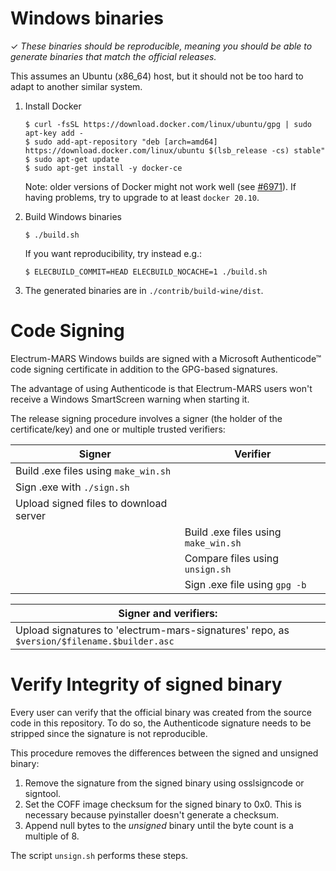 Windows binaries
================

✓ _These binaries should be reproducible, meaning you should be able to generate
   binaries that match the official releases._

This assumes an Ubuntu (x86_64) host, but it should not be too hard to adapt to another
similar system.

1. Install Docker

    ```
    $ curl -fsSL https://download.docker.com/linux/ubuntu/gpg | sudo apt-key add -
    $ sudo add-apt-repository "deb [arch=amd64] https://download.docker.com/linux/ubuntu $(lsb_release -cs) stable"
    $ sudo apt-get update
    $ sudo apt-get install -y docker-ce
    ```

    Note: older versions of Docker might not work well
    (see [#6971](https://github.com/spesmilo/electrum/issues/6971)).
    If having problems, try to upgrade to at least `docker 20.10`.

2. Build Windows binaries

    ```
    $ ./build.sh
    ```
    If you want reproducibility, try instead e.g.:
    ```
    $ ELECBUILD_COMMIT=HEAD ELECBUILD_NOCACHE=1 ./build.sh
    ```

3. The generated binaries are in `./contrib/build-wine/dist`.



Code Signing
============

Electrum-MARS Windows builds are signed with a Microsoft Authenticode™ code signing
certificate in addition to the GPG-based signatures.

The advantage of using Authenticode is that Electrum-MARS users won't receive a 
Windows SmartScreen warning when starting it.

The release signing procedure involves a signer (the holder of the
certificate/key) and one or multiple trusted verifiers:


| Signer                                                    | Verifier                             |
|-----------------------------------------------------------|--------------------------------------|
| Build .exe files using `make_win.sh`                      |                                      |
| Sign .exe with `./sign.sh`                                |                                      |
| Upload signed files to download server                    |                                      |
|                                                           | Build .exe files using `make_win.sh` |
|                                                           | Compare files using `unsign.sh`      |
|                                                           | Sign .exe file using `gpg -b`        |

| Signer and verifiers:                                                                            |
|--------------------------------------------------------------------------------------------------|
| Upload signatures to 'electrum-mars-signatures' repo, as `$version/$filename.$builder.asc`        |



Verify Integrity of signed binary
=================================

Every user can verify that the official binary was created from the source code in this 
repository. To do so, the Authenticode signature needs to be stripped since the signature
is not reproducible.

This procedure removes the differences between the signed and unsigned binary:

1. Remove the signature from the signed binary using osslsigncode or signtool.
2. Set the COFF image checksum for the signed binary to 0x0. This is necessary
   because pyinstaller doesn't generate a checksum.
3. Append null bytes to the _unsigned_ binary until the byte count is a multiple
   of 8.

The script `unsign.sh` performs these steps.
